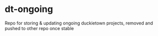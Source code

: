 # dt-ongoing
Repo for storing &amp; updating ongoing duckietown projects, removed and pushed to other repo once stable
